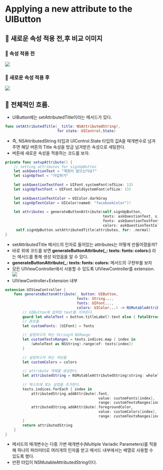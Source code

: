 # Applying a new attribute to the UIButton

## 🍎 새로운 속성 적용 전,후 비교 이미지

### 📖 속성 적용 전
![](https://i.imgur.com/9nc7vlf.png)

### 📖 새로운 속성 적용 후 
![](https://i.imgur.com/EakiEaS.png)

## 🍎 전체적인 흐름.
- UIButton에는 setAttributedTitle이라는 메서드가 있다.
```swift
func setAttributedTitle(_ title: NSAttributedString?,
                        for state: UIControl.State)
```
- 즉, NSAttributedString 타입과 UIControl.State 타입의 값A을 매개변수로 넘겨주면 해당 버튼의 Title 속성을 방금 넘겨받은 속성으로 세팅한다.
- 버튼에 새로운 속성을 적용하는 코드를 보자.
```swift
private func setupAttribute() {
    // setting attributes for signUpButton
    let askQuestionText = "계정이 없으신가요?"
    let signUpText = "가입하기"
        
    let askQuestionTextFont = UIFont.systemFont(ofSize: 13)
    let signUpTextFont = UIFont.boldSystemFont(ofSize: 13)
        
    let askQuestionTextColor = UIColor.darkGray
    let signUpTextColor = UIColor(named: "facebookColor")!
        
    let attributes = generateButtonAttribute(self.signUpButton,
                                             texts: askQuestionText, signUpText,
                                             fonts: askQuestionTextFont, signUpTextFont,
                                             colors: askQuestionTextColor, signUpTextColor)
     self.signUpButton.setAttributedTitle(attributes, for: .normal)
}
```
- setAttributedTitle 메서드의 인자로 들어있는 attributes는 어떻게 만들어졌을까?
- 바로 위에 코드를 보면 **generateButtonAttribute(_: texts: fonts: colors:)** 라는 메서드를 통해 생성 되었음을 알 수 있다.
- **generateButtonAttribute(_: texts: fonts: colors:** 메서드의 구현부를 보자
- 모든 UIViewController에서 사용할 수 있도록 UIViewController를 extension.
![](https://i.imgur.com/aFLwGHO.png)
- UIViewController+Extension 내부 
```swift
extension UIViewController {
    func generateButtonAttribute(_ button: UIButton,
                                 texts: String...,
                                 fonts: UIFont...,
                                 colors: UIColor...) -> NSMutableAttributedString {
        // UIButton에 입력된 text를 가져온다.
        guard let wholeText = button.titleLabel?.text else { fatalError("버튼에 텍스트가 없음.")}
        // 폰트들
        let customFonts: [UIFont] = fonts
        
        // 설정하고자 하는 String의 NSRange
        let customTextsRanges = texts.indices.map { index in
            (wholeText as NSString).range(of: texts[index])
        }
        
        // 설정하고자 하는 색상들
        let customColors = colors
        
        // attribute 객체를 생성한다.
        let attributedString = NSMutableAttributedString(string: wholeText)
        
        // 텍스트에 맞는 설정을 추가한다.
        texts.indices.forEach { index in
            attributedString.addAttribute(.font,
                                           value: customFonts[index],
                                           range: customTextsRanges[index])
            attributedString.addAttribute(.foregroundColor,
                                           value: customColors[index],
                                           range: customTextsRanges[index])
        }
        return attributedString
    }
}
```
- 메서드의 매개변수는 다중 가변 매개변수(Multiple Variadic Parameters)를 적용해 하나의 파라미터로 여러개의 인자를 받고 메서드 내부에서는 배열로 사용할 수 있도록 했다.
- 반환 타입이 NSMutableAttributedString이다.


